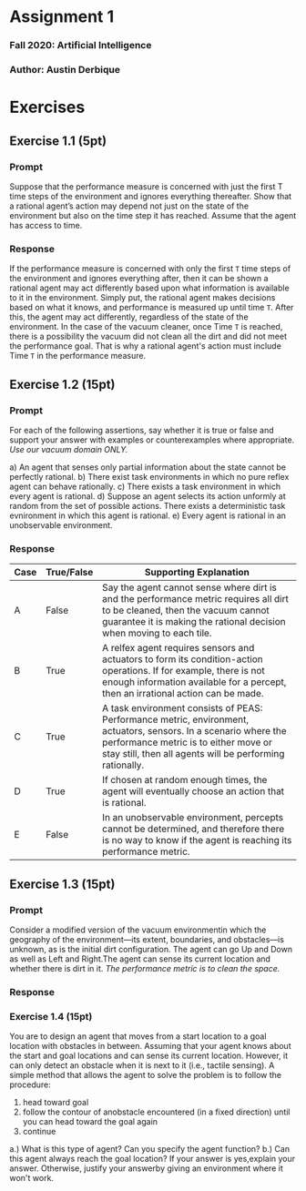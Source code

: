 # Assignment 1
### Fall 2020: Artificial Intelligence
### Author: Austin Derbique

# Exercises 

## Exercise 1.1 (5pt)
### Prompt
Suppose that the performance measure is concerned with just the first T time steps of the environment and ignores everything thereafter. Show that a rational agent’s action may depend not just on the state of the environment but also on the time step it has reached. Assume that the agent has access to time. 

### Response
If the performance measure is concerned with only the first `T` time steps of the environment and ignores everything after, then it can be shown a rational agent may act differently based upon what information is available to it in the environment. Simply put, the rational agent makes decisions based on what it knows, and performance is measured up until time `T`. After this, the agent may act differently, regardless of the state of the environment. In the case of the vacuum cleaner, once Time `T` is reached, there is a possibility the vacuum did not clean all the dirt and did not meet the performance goal. That is why a rational agent's action must include Time `T` in the performance measure.

## Exercise 1.2 (15pt)
### Prompt
For each of the following assertions, say whether it is true or false and support your answer with examples or counterexamples where appropriate. *Use our vacuum domain ONLY.*

a) An agent that senses only partial information about the state cannot be perfectly rational.
b) There exist task environments in which no pure reflex agent can behave rationally.
c) There exists a task environment in which every agent is rational.
d) Suppose an agent selects its action unformly at random from the set of possible actions. There exists a deterministic task evnironment in which this agent is rational.
e) Every agent is rational in an unobservable environment. 
### Response

|Case|True/False|Supporting Explanation|
|----|----------|------------------|
|A|False|Say the agent cannot sense where dirt is and the performance metric requires all dirt to be cleaned, then the vacuum cannot guarantee it is making the rational decision when moving to each tile.|
|B|True| A relfex agent requires sensors and actuators to form its condition-action operations. If for example, there is not enough information available for a percept, then an irrational action can be made.|
|C|True|A task environment consists of PEAS: Performance metric, environment, actuators, sensors. In a scenario where the performance metric is to either move or stay still, then all agents will be performing rationally.|
|D|True|If chosen at random enough times, the agent will eventually choose an action that is rational.
|E|False|In an unobservable environment, percepts cannot be determined, and therefore there is no way to know if the agent is reaching its performance metric.|

## Exercise 1.3 (15pt)
### Prompt
Consider a modified version of the vacuum environmentin which the geography of the environment—its extent, boundaries, and obstacles—is unknown, as is the initial dirt configuration. The agent can go Up and Down as well as Left and Right.The agent can sense its current location and whether there is dirt in it. *The performance metric is to clean the space.*
### Response

### Exercise 1.4 (15pt)
You are to design an agent that moves from a start location to a goal location with obstacles in between. Assuming that your agent knows about the start and goal locations and can sense its current location. However, it can only detect an obstacle when it is next to it (i.e., tactile sensing). A simple method that allows the agent to solve the problem is to follow the procedure:

1) head toward goal
2) follow the contour of anobstacle encountered (in a fixed direction) until you can head toward the goal again
3) continue


a.) What is this type of agent? Can you specify the agent function? 
b.) Can this agent always reach the goal location? If your answer is yes,explain your answer. Otherwise, justify your answerby giving an environment where it won't work.
